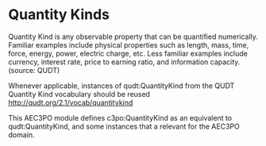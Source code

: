 # Quantity Kinds

Quantity Kind is any observable property that can be quantified numerically. Familiar examples include physical properties such as length, mass, time, force, energy, power, electric charge, etc. Less familiar examples include currency, interest rate, price to earning ratio, and information capacity. (source: QUDT)

Whenever applicable, instances of qudt:QuantityKind from the QUDT Quantity Kind vocabulary should be reused http://qudt.org/2.1/vocab/quantitykind

This AEC3PO module defines c3po:QuantityKind as an equivalent to qudt:QuantityKind, and some instances that a relevant for the AEC3PO domain.